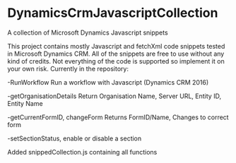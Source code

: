 # DynamicsCrmJavascriptCollection
A collection of Microsoft Dynamics Javascript snippets

This project contains mostly Javascript and fetchXml code snippets tested in Microsoft Dynamics CRM.
All of the snippets are free to use without any kind of credits. Not everything of the code is supported so implement it on your own risk.
Currently in the repository:


-RunWorkflow                Run a workflow with Javascript (Dynamics CRM 2016)

-getOrganisationDetails     Return Organisation Name, Server URL, Entity ID, Entity Name

-getCurrentFormID, changeForm   Returns FormID/Name, Changes to correct form

-setSectionStatus, enable or disable a section


Added snippedCollection.js containing all functions